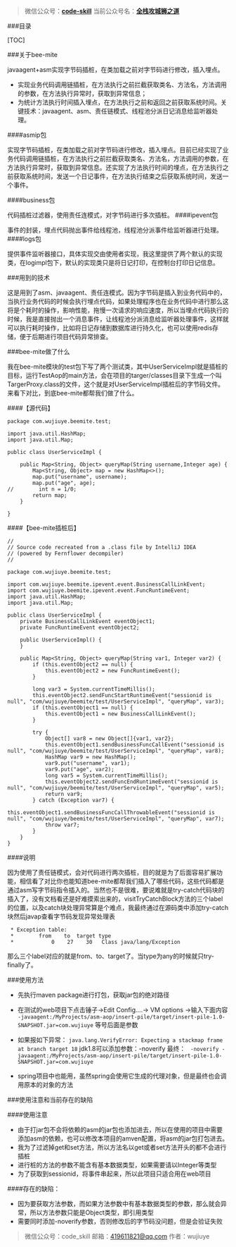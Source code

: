>微信公众号：**[code-skill](#jump_10)**
 当前公众号名：**[全栈攻城狮之道](#jump_10)**


###目录

[TOC]

###关于bee-mite

javaagent+asm实现字节码插桩，在类加载之前对字节码进行修改，插入埋点。
- 实现业务代码调用链插桩，在方法执行之前拦截获取类名、方法名，方法调用的参数，在方法执行异常时，获取到异常信息；
- 为统计方法执行时间插入埋点，在方法执行之前和返回之前获取系统时间。关键技术：javaagent、asm、责任链模式、线程池分派日记消息给监听器处理。 

####asmip包

实现字节码插桩，在类加载之前对字节码进行修改，插入埋点。目前已经实现了业务代码调用链插桩，在方法执行之前拦截获取类名、方法名，方法调用的参数，在方法执行异常时，获取到异常信息。还实现了方法执行时间的埋点，在方法执行之前获取系统时间，发送一个日记事件，在方法执行结束之后获取系统时间，发送一个事件。

####business包

代码插桩过滤器，使用责任连模式，对字节码进行多次插桩。
####ipevent包

事件的封装，埋点代码抛出事件给线程池，线程池分派事件给监听器进行处理。
####logs包

提供事件监听器接口，具体实现交由使用者实现，我这里提供了两个默认的实现类，在logimpl包下，默认的实现类只是将日记打印，在控制台打印日记信息。

###用到的技术

这是用到了asm、javaagent、责任连模式。因为字节码是插入到业务代码中的，当执行业务代码的时候会执行埋点代码，如果处理程序也在业务代码中进行那么这将是个耗时的操作，影响性能，拖慢一次请求的响应速度，所以当埋点代码执行的时候，我是直接抛出一个消息事件，让线程池分派消息给监听器处理事件，这样就可以执行耗时操作，比如将日记存储到数据库进行持久化，也可以使用redis存储，便于后期进行项目代码异常排查。

###bee-mite做了什么

我在bee-mite模块的test包下写了两个测试类，其中UserServiceImpl就是插桩的目标，运行TestAop的main方法，会在项目的targer/classes目录下生成一个叫TargerProxy.class的文件，这个就是对UserServiceImpl插桩后的字节码文件。来看下对比，到底bee-mite都帮我们做了什么。

####【源代码】
```
package com.wujiuye.beemite.test;

import java.util.HashMap;
import java.util.Map;

public class UserServiceImpl {

    public Map<String, Object> queryMap(String username,Integer age) {
        Map<String, Object> map = new HashMap<>();
        map.put("username", username);
        map.put("age", age);
//        int n = 1/0;
        return map;
    }

}
```
####【bee-mite插桩后】
```
//
// Source code recreated from a .class file by IntelliJ IDEA
// (powered by Fernflower decompiler)
//

package com.wujiuye.beemite.test;

import com.wujiuye.beemite.ipevent.event.BusinessCallLinkEvent;
import com.wujiuye.beemite.ipevent.event.FuncRuntimeEvent;
import java.util.HashMap;
import java.util.Map;

public class UserServiceImpl {
    private BusinessCallLinkEvent eventObject1;
    private FuncRuntimeEvent eventObject2;

    public UserServiceImpl() {
    }

    public Map<String, Object> queryMap(String var1, Integer var2) {
        if (this.eventObject2 == null) {
            this.eventObject2 = new FuncRuntimeEvent();
        }

        long var3 = System.currentTimeMillis();
        this.eventObject2.sendFuncStartRuntimeEvent("sessionid is null", "com/wujiuye/beemite/test/UserServiceImpl", "queryMap", var3);
        if (this.eventObject1 == null) {
            this.eventObject1 = new BusinessCallLinkEvent();
        }

        try {
            Object[] var8 = new Object[]{var1, var2};
            this.eventObject1.sendBusinessFuncCallEvent("sessionid is null", "com/wujiuye/beemite/test/UserServiceImpl", "queryMap", var8);
            HashMap var9 = new HashMap();
            var9.put("username", var1);
            var9.put("age", var2);
            long var5 = System.currentTimeMillis();
            this.eventObject2.sendFuncEndRuntimeEvent("sessionid is null", "com/wujiuye/beemite/test/UserServiceImpl", "queryMap", var5);
            return var9;
        } catch (Exception var7) {
            this.eventObject1.sendBusinessFuncCallThrowableEvent("sessionid is null", "com/wujiuye/beemite/test/UserServiceImpl", "queryMap", var7);
            throw var7;
        }
    }
}
```
####说明

因为使用了责任链模式，会对代码进行两次插桩，目的就是为了后面容易扩展功能，相信看了对比你也能知道bee-mite都帮我们插入了哪些代码，这些代码都是通过asm写字节码指令插入的。当然也不是很难，要说难就是try-catch代码块的插入了，没有文档看还是好难摸索出来的，visitTryCatchBlock方法的三个label的位置，以及catch块处理异常算是个难点，我最终通过在源码类中添加try-catch块然后javap查看字节码发现异常处理表

```
 * Exception table:
 *        from    to  target type
 *            0    27    30   Class java/lang/Exception
```
那么三个label对应的就是from、to、target了。当type为any的时候就只try-finally了。


###使用方法

   - 先执行maven package进行打包，获取jar包的绝对路径
   - 在测试的web项目下点击锤子->Edit Config....-> VM options ->输入下面内容
   ``` -javaagent:/MyProjects/asm-aop/insert-pile/target/insert-pile-1.0-SNAPSHOT.jar=com.wujiuye ```
   等号后面是参数
  - 如果报如下异常：
       ```java.lang.VerifyError: Expecting a stackmap frame at branch target 18```
 jdk1.8可以添加参数：-noverify   最终：
       ``` -noverify -javaagent:/MyProjects/asm-aop/insert-pile/target/insert-pile-1.0-SNAPSHOT.jar=com.wujiuye```
 
   - spring项目中也能用，虽然spring会使用它生成的代理对象，但是最终也会调用原本的对象的方法

###使用注意和当前存在的缺陷

####使用注意

- 由于打jar包不会将依赖的asm的jar包也添加进去，所以在使用的项目中需要添加asm的依赖，也可以修改本项目的amven配置，将asm的jar包打包进去。
- 我为了过滤掉get和set方法，所以方法名以get或者set方法开头的都不会进行插桩
- 进行桩的方法的参数不能含有基本数据类型，如果需要请以Integer等类型
- 为了获取到sessionid，将事件串起来，所以此项目只适合用在web项目

####存在的缺陷：

- 因为要获取方法参数，而如果方法参数中有基本数据类型的参数，那么就会异常，所以方法参数只能是Object类型，即引用类型
- 需要同时添加-noverify参数，否则修改后的字节码没问题，但是会验证失败


>微信公众号：code_skill
 邮箱：419611821@qq.com
 作者：wujiuye


